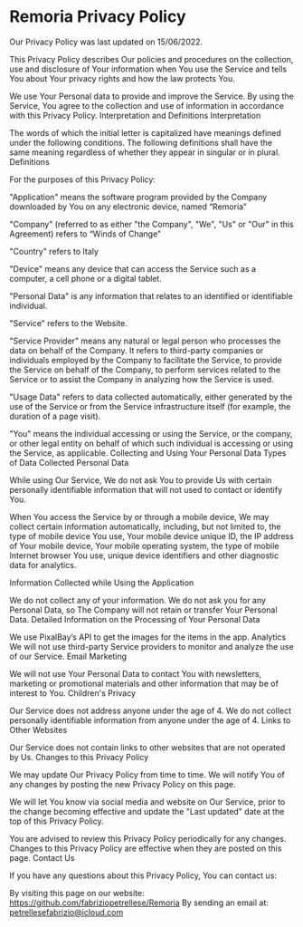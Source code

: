 # Remoria Privacy Policy

Our Privacy Policy was last updated on 15/06/2022.

This Privacy Policy describes Our policies and procedures on the collection, use and disclosure of Your information when You use the Service and tells You about Your privacy rights and how the law protects You.

We use Your Personal data to provide and improve the Service. By using the Service, You agree to the collection and use of information in accordance with this Privacy Policy.
Interpretation and Definitions
Interpretation

The words of which the initial letter is capitalized have meanings defined under the following conditions. The following definitions shall have the same meaning regardless of whether they appear in singular or in plural.
Definitions

For the purposes of this Privacy Policy:

"Application" means the software program provided by the Company downloaded by You on any electronic device, named “Remoria”

"Company" (referred to as either "the Company", "We", "Us" or "Our" in this Agreement) refers to “Winds of Change”

"Country" refers to Italy

"Device" means any device that can access the Service such as a computer, a cell phone or a digital tablet.

"Personal Data" is any information that relates to an identified or identifiable individual.

"Service" refers to the Website.

"Service Provider" means any natural or legal person who processes the data on behalf of the Company. It refers to third-party companies or individuals employed by the Company to facilitate the Service, to provide the Service on behalf of the Company, to perform services related to the Service or to assist the Company in analyzing how the Service is used. 

"Usage Data" refers to data collected automatically, either generated by the use of the Service or from the Service infrastructure itself (for example, the duration of a page visit).

"You" means the individual accessing or using the Service, or the company, or other legal entity on behalf of which such individual is accessing or using the Service, as applicable.
Collecting and Using Your Personal Data
Types of Data Collected
Personal Data

While using Our Service, We do not ask You to provide Us with certain personally identifiable information that will not used to contact or identify You.

When You access the Service by or through a mobile device, We may collect certain information automatically, including, but not limited to, the type of mobile device You use, Your mobile device unique ID, the IP address of Your mobile device, Your mobile operating system, the type of mobile Internet browser You use, unique device identifiers and other diagnostic data for analytics.

Information Collected while Using the Application

We do not collect any of your information. We do not ask you for any Personal Data, so The Company will not retain or transfer Your Personal Data. 
Detailed Information on the Processing of Your Personal Data

We use PixalBay’s API to get the images for the items in the app.
Analytics
We will not use third-party Service providers to monitor and analyze the use of our Service.
Email Marketing

We will not use Your Personal Data to contact You with newsletters, marketing or promotional materials and other information that may be of interest to You. 
Children's Privacy

Our Service does not address anyone under the age of 4. We do not collect personally identifiable information from anyone under the age of 4.
Links to Other Websites

Our Service does not contain links to other websites that are not operated by Us.
Changes to this Privacy Policy

We may update Our Privacy Policy from time to time. We will notify You of any changes by posting the new Privacy Policy on this page.

We will let You know via social media and website on Our Service, prior to the change becoming effective and update the "Last updated" date at the top of this Privacy Policy.

You are advised to review this Privacy Policy periodically for any changes. Changes to this Privacy Policy are effective when they are posted on this page.
Contact Us

If you have any questions about this Privacy Policy, You can contact us:

By visiting this page on our website: https://github.com/fabriziopetrellese/Remoria
By sending an email at: petrellesefabrizio@icloud.com

